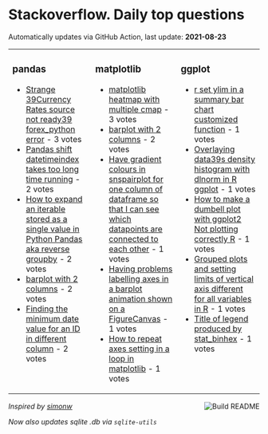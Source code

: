 # Stackoverflow. Daily top questions 

Automatically updates via GitHub Action, last update: **<!-- date starts -->2021-08-23<!-- date ends -->**


<table><tr><td valign="top" width="33%">

### pandas
<!-- pandas starts -->
* [Strange 39Currency Rates source not ready39 forex_python error](https://stackoverflow.com/questions/68896900/strange-currency-rates-source-not-ready-forex-python-error) - 3 votes
* [Pandas shift datetimeindex takes too long time running](https://stackoverflow.com/questions/68894948/pandas-shift-datetimeindex-takes-too-long-time-running) - 2 votes
* [How to expand an iterable stored as a single value in Python Pandas aka reverse groupby](https://stackoverflow.com/questions/68896190/how-to-expand-an-iterable-stored-as-a-single-value-in-python-pandas-a-k-a-rev) - 2 votes
* [barplot with 2 columns](https://stackoverflow.com/questions/68892938/barplot-with-2-columns) - 2 votes
* [Finding the minimum date value for an ID in different column](https://stackoverflow.com/questions/68899020/finding-the-minimum-date-value-for-an-id-in-different-column) - 2 votes
<!-- pandas ends -->
</td><td valign="top" width="34%">


### matplotlib
<!-- matplotlib starts -->
* [matplotlib heatmap with multiple cmap](https://stackoverflow.com/questions/68890133/matplotlib-heatmap-with-multiple-cmap) - 3 votes
* [barplot with 2 columns](https://stackoverflow.com/questions/68892938/barplot-with-2-columns) - 2 votes
* [Have gradient colours in snspairplot for one column of dataframe so that I can see which datapoints are connected to each other](https://stackoverflow.com/questions/68895009/have-gradient-colours-in-sns-pairplot-for-one-column-of-dataframe-so-that-i-can) - 1 votes
* [Having problems labelling axes in a barplot animation shown on a FigureCanvas](https://stackoverflow.com/questions/68897517/having-problems-labelling-axes-in-a-barplot-animation-shown-on-a-figurecanvas) - 1 votes
* [How to repeat axes setting in a loop in matplotlib](https://stackoverflow.com/questions/68886902/how-to-repeat-axes-setting-in-a-loop-in-matplotlib) - 1 votes
<!-- matplotlib ends -->
</td><td valign="top" width="34%">


### ggplot
<!-- ggplot2 starts -->
* [r set ylim in a summary bar chart customized function](https://stackoverflow.com/questions/68887715/r-set-ylim-in-a-summary-bar-chart-customized-function) - 1 votes
* [Overlaying data39s density histogram with dlnorm in R ggplot](https://stackoverflow.com/questions/68898697/overlaying-datas-density-histogram-with-dlnorm-in-r-ggplot) - 1 votes
* [How to make a dumbell plot with ggplot2 Not plotting correctly R](https://stackoverflow.com/questions/68898743/how-to-make-a-dumbell-plot-with-ggplot2-not-plotting-correctly-r) - 1 votes
* [Grouped plots and setting limits of vertical axis different for all variables in R](https://stackoverflow.com/questions/68889394/grouped-plots-and-setting-limits-of-vertical-axis-different-for-all-variables-in) - 1 votes
* [Title of legend produced by stat_binhex](https://stackoverflow.com/questions/68891583/title-of-legend-produced-by-stat-binhex) - 1 votes
<!-- ggplot2 ends -->
</td></tr></table>

<a href="https://github.com/hp0404/hp0404/actions"><img src="https://github.com/hp0404/hp0404/workflows/Build%20README/badge.svg" align="right" alt="Build README"></a> <p>*Inspired by  [simonw](https://github.com/simonw/simonw)*</p> <p> *Now also updates sqlite .db via `sqlite-utils`* </p>
